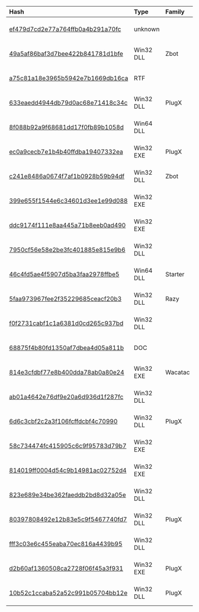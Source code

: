 |Hash|Type|Family|First_Seen|Name|
|:--|:--|:--|:--|:--|
|[ef479d7cd2e77a764ffb0a4b291a70fc](https://www.virustotal.com/gui/file/ef479d7cd2e77a764ffb0a4b291a70fc)|unknown||2022-03-16 12:32:11|TmDbgLog.dll.obj|
|[49a5af86baf3d7bee422b841781d1bfe](https://www.virustotal.com/gui/file/49a5af86baf3d7bee422b841781d1bfe)|Win32 DLL|Zbot|2021-05-18 10:22:23|TmDbgLog.dll|
|[a75c81a18e3965b5942e7b1669db16ca](https://www.virustotal.com/gui/file/a75c81a18e3965b5942e7b1669db16ca)|RTF||2021-03-20 04:17:52|dttcodexgigas.aad3241fd23372523528a99f4c18127a3ebbea59|
|[633eaedd4944db79d0ac68e71418c34c](https://www.virustotal.com/gui/file/633eaedd4944db79d0ac68e71418c34c)|Win32 DLL|PlugX|2021-03-16 14:55:43|TmDbgLog.dll|
|[8f088b92a9f68681dd17f0fb89b1058d](https://www.virustotal.com/gui/file/8f088b92a9f68681dd17f0fb89b1058d)|Win64 DLL||2021-02-06 16:26:54| |
|[ec0a9cecb7e1b4b40ffdba19407332ea](https://www.virustotal.com/gui/file/ec0a9cecb7e1b4b40ffdba19407332ea)|Win32 EXE|PlugX|2020-12-20 01:08:51|WmiADPrv.exe|
|[c241e8486a0674f7af1b0928b59b94df](https://www.virustotal.com/gui/file/c241e8486a0674f7af1b0928b59b94df)|Win32 DLL|Zbot|2020-10-05 13:22:25|SbieDll.dll|
|[399e655f1544e6c34601d3ee1e99d088](https://www.virustotal.com/gui/file/399e655f1544e6c34601d3ee1e99d088)|Win32 EXE||2020-09-20 04:56:13|ET_SYSTEM_EXT.exe|
|[ddc9174f111e8aa445a71b8eeb0ad490](https://www.virustotal.com/gui/file/ddc9174f111e8aa445a71b8eeb0ad490)|Win32 EXE||2020-09-16 08:56:00|/home/share/sample/gray/cde_pe_samples/sample_decompress/20200917/2020_9_17_11_44_53_438081_fac333a785cf623c8af75d6fa1a18779/hit/ddc9174f111e8aa445a71b8eeb0ad490|
|[7950cf56e58e2be3fc401885e815e9b6](https://www.virustotal.com/gui/file/7950cf56e58e2be3fc401885e815e9b6)|Win32 DLL||2020-06-16 04:47:18|7950cf56e58e2be3fc401885e815e9b6_install32.dll|
|[46c4fd5ae4f5907d5ba3faa2978ffbe5](https://www.virustotal.com/gui/file/46c4fd5ae4f5907d5ba3faa2978ffbe5)|Win64 DLL|Starter|2020-06-16 04:30:25| |
|[5faa973967fee2f35229685ceacf20b3](https://www.virustotal.com/gui/file/5faa973967fee2f35229685ceacf20b3)|Win32 DLL|Razy|2020-05-27 05:00:57|d376164e377577fc_systemdll.pdg|
|[f0f2731cabf1c1a6381d0cd265c937bd](https://www.virustotal.com/gui/file/f0f2731cabf1c1a6381d0cd265c937bd)|Win32 DLL||2020-05-27 05:00:56|c:\users\admini~1\appdata\local\temp\wtsapi32.dll|
|[68875f4b80fd1350af7dbea4d05a811b](https://www.virustotal.com/gui/file/68875f4b80fd1350af7dbea4d05a811b)|DOC||2020-05-22 12:27:45|0514.doc|
|[814e3cfdbf77e8b400dda78ab0a80e24](https://www.virustotal.com/gui/file/814e3cfdbf77e8b400dda78ab0a80e24)|Win32 EXE|Wacatac|2020-05-08 13:57:37|egui|
|[ab01a4642e76df9e20a6d936d1f287fc](https://www.virustotal.com/gui/file/ab01a4642e76df9e20a6d936d1f287fc)|Win32 DLL||2020-05-07 16:23:26|165-12345.dll|
|[6d6c3cbf2c2a3f106fcffdcbf4c70990](https://www.virustotal.com/gui/file/6d6c3cbf2c2a3f106fcffdcbf4c70990)|Win32 DLL|PlugX|2019-12-19 06:08:15| |
|[58c734474fc415905c6c9f95783d79b7](https://www.virustotal.com/gui/file/58c734474fc415905c6c9f95783d79b7)|Win32 EXE||2019-12-19 06:06:58|upinstall.bat|
|[814019ff0004d54c9b14981ac02752d4](https://www.virustotal.com/gui/file/814019ff0004d54c9b14981ac02752d4)|Win32 EXE||2019-12-19 02:12:35|flashplayerpp_install_tw.exe|
|[823e689e34be362faeddb2bd8d32a05e](https://www.virustotal.com/gui/file/823e689e34be362faeddb2bd8d32a05e)|Win32 DLL||2019-10-29 00:34:23|XLSvcPlatform|
|[80397808492e12b83e5c9f5467740fd7](https://www.virustotal.com/gui/file/80397808492e12b83e5c9f5467740fd7)|Win32 DLL|PlugX|2018-08-15 04:23:18| |
|[fff3c03e6c455eaba70ec816a4439b95](https://www.virustotal.com/gui/file/fff3c03e6c455eaba70ec816a4439b95)|Win32 DLL||2017-06-07 09:20:14|9969fc3043ed2917_dat.dll|
|[d2b60af1360508ca2728f06f45a3f931](https://www.virustotal.com/gui/file/d2b60af1360508ca2728f06f45a3f931)|Win32 EXE|PlugX|2021-11-29 21:44:01|051b08ef35a6122bd9ff75609ccd50d84793e5502a9e428a57f2bf688d21d1e9.bin|
|[10b52c1ccaba52a52c991b05704bb12e](https://www.virustotal.com/gui/file/10b52c1ccaba52a52c991b05704bb12e)|Win32 DLL|PlugX|2018-08-11 04:53:15|5847c8b8f54c60db939b045d385aba0795880d92b00d28447d7d9293693f622b.bin|
